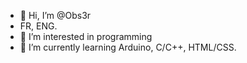 - 👋 Hi, I’m @Obs3r
- FR, ENG.
- 👀 I’m interested in programming
- 🌱 I’m currently learning Arduino, C/C++, HTML/CSS.
<!---
Obs3r/Obs3r is a ✨ special ✨ repository because its `README.md` (this file) appears on your GitHub profile.
You can click the Preview link to take a look at your changes.
--->
